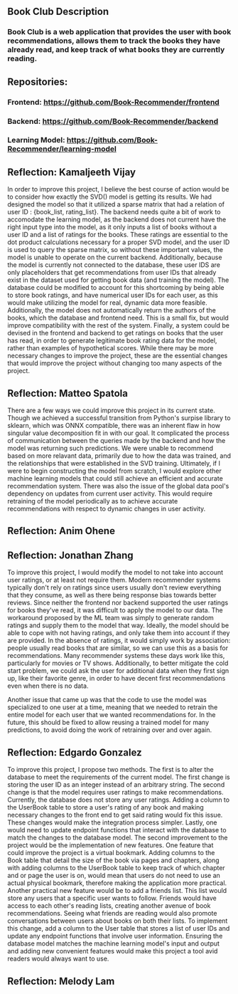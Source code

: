 ## Book Club Description

### Book Club is a web application that provides the user with book recommendations, allows them to track the books they have already read, and keep track of what books they are currently reading.

## Repositories:

### Frontend: https://github.com/Book-Recommender/frontend

### Backend: https://github.com/Book-Recommender/backend

### Learning Model: https://github.com/Book-Recommender/learning-model

## Reflection: Kamaljeeth Vijay
In order to improve this project, I believe the best course of action would be to consider how exactly the SVD() model is getting its results. We had designed the model so that it utilized a sparse matrix that had a relation of user ID : {book_list, rating_list}. The backend needs quite a bit of work to accomodate the learning model, as the backend does not current have the right input type into the model, as it only inputs a list of books without a user ID and a list of ratings for the books. These ratings are essential to the dot product calculations necessary for a proper SVD model, and the user ID is used to query the sparse matrix, so without these important values, the model is unable to operate on the current backend. Additionally, because the model is currently not connected to the database, these user IDS are only placeholders that get recommendations from user IDs that already exist in the dataset used for getting book data (and training the model). The database could be modified to account for this shortcoming by being able to store book ratings, and have numerical user IDs for each user, as this would make utilizing the model for real, dynamic data more feasible. Additionally, the model does not automatically return the authors of the books, which the database and frontend need. This is a small fix, but would improve compatibility with the rest of the system. Finally, a system could be devised in the frontend and backend to get ratings on books that the user has read, in order to generate legitimate book rating data for the model, rather than examples of hypothetical scores. While there may be more necessary changes to improve the project, these are the essential changes that would improve the project without changing too many aspects of the project.

## Reflection: Matteo Spatola

There are a few ways we could improve this project in its current state. Though we achieved a successful transition from Python's surpise library to sklearn, which was ONNX compatible, there was an inherent flaw in how singular value decomposition fit in with our goal. It complicated the process of communication between the queries made by the backend and how the model was returning such predictions. We were unable to recommend based on more relavant data, primarily due to how the data was trained, and the relationships that were established in the SVD training. Ultimately, if I were to begin constructing the model from scratch, I would explore other machine learning models that could still achieve an efficient and accurate recommendation system. There was also the issue of the global data pool's dependency on updates from current user activity. This would require retraining of the model periodically as to achieve accurate recommendations with respect to dynamic changes in user activity. 

## Reflection: Anim Ohene

## Reflection: Jonathan Zhang

To improve this project, I would modify the model to not take into account user ratings, or at least not require them. Modern recommender systems typically don't rely on ratings since users usually don't review everything that they consume, as well as there being response bias towards better reviews. Since neither the frontend nor backend supported the user ratings for books they've read, it was difficult to apply the model to our data. The workaround proposed by the ML team was simply to generate random ratings and supply them to the model that way. Ideally, the model should be able to cope with not having ratings, and only take them into account if they are provided. In the absence of ratings, it would simply work by association: people usually read books that are similar, so we can use this as a basis for recommendations. Many recommender systems these days work like this, particularly for movies or TV shows. Additionally, to better mitigate the cold start problem, we could ask the user for additional data when they first sign up, like their favorite genre, in order to have decent first recommendations even when there is no data. 

Another issue that came up was that the code to use the model was specialized to one user at a time, meaning that we needed to retrain the entire model for each user that we wanted recommendations for. In the future, this should be fixed to allow reusing a trained model for many predictions, to avoid doing the work of retraining over and over again.

## Reflection: Edgardo Gonzalez
To improve this project, I propose two methods. The first is to alter the database to meet the requirements of the current model. The first change is storing the user ID as an integer instead of an arbitrary string. The second change is that the model requires user ratings to make recommendations. Currently, the database does not store any user ratings. Adding a column to the UserBook table to store a user's rating of any book and making necessary changes to the front end to get said rating would fix this issue. These changes would make the integration process simpler. Lastly, one would need to update endpoint functions that interact with the database to match the changes to the database model. The second improvement to the project would be the implementation of new features. One feature that could improve the project is a virtual bookmark. Adding columns to the Book table that detail the size of the book via pages and chapters, along with adding columns to the UserBook table to keep track of which chapter and or page the user is on, would mean that users do not need to use an actual physical bookmark, therefore making the application more practical. Another practical new feature would be to add a friends list. This list would store any users that a specific user wants to follow. Friends would have access to each other's reading lists, creating another avenue of book recommendations. Seeing what friends are reading would also promote conversations between users about books on both their lists. To implement this change, add a column to the User table that stores a list of user IDs and update any endpoint functions that involve user information. Ensuring the database model matches the machine learning model's input and output and adding new convenient features would make this project a tool avid readers would always want to use. 

## Reflection: Melody Lam
